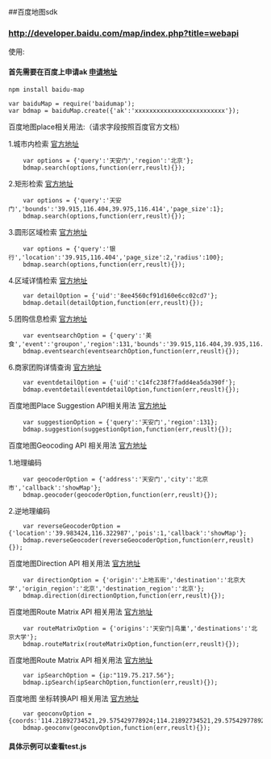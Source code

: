 ##百度地图sdk

### http://developer.baidu.com/map/index.php?title=webapi

使用:  
#### 首先需要在百度上申请ak   [申请地址](http://lbsyun.baidu.com/apiconsole/key?application=key)
    npm install baidu-map

    var baiduMap = require('baidumap');
    var bdmap = baiduMap.create({'ak':'xxxxxxxxxxxxxxxxxxxxxxxxx'});  

百度地图place相关用法:（请求字段按照百度官方文档）

1.城市内检索  [官方地址](http://developer.baidu.com/map/index.php?title=webapi/guide/webservice-placeapi#.E5.9F.8E.E5.B8.82.E5.86.85.E6.A3.80.E7.B4.A2.E8.AF.B7.E6.B1.82.E5.8F.82.E6.95.B0)  
        
        
        var options = {'query':'天安门','region':'北京'};  
        bdmap.search(options,function(err,reuslt){});  
        
2.矩形检索   [官方地址](http://developer.baidu.com/map/index.php?title=webapi/guide/webservice-placeapi#.E7.9F.A9.E5.BD.A2.E5.8C.BA.E5.9F.9F.E6.A3.80.E7.B4.A2.E5.8F.82.E6.95.B0)  
       
        
        var options = {'query':'天安门','bounds':'39.915,116.404,39.975,116.414','page_size':1};
        bdmap.search(options,function(err,reuslt){});  
        
3.圆形区域检索  [官方地址](http://developer.baidu.com/map/index.php?title=webapi/guide/webservice-placeapi#.E5.9C.86.E5.BD.A2.E5.8C.BA.E5.9F.9F.E6.A3.80.E7.B4.A2.E5.8F.82.E6.95.B0)  
        
        
        var options = {'query':'银行','location':'39.915,116.404','page_size':2,'radius':100};
        bdmap.search(options,function(err,reuslt){});

4.区域详情检索  [官方地址](http://developer.baidu.com/map/index.php?title=webapi/guide/webservice-placeapi#Place.E8.AF.A6.E6.83.85.E6.A3.80.E7.B4.A2.E6.9C.8D.E5.8A.A1)
      
        var detailOption = {'uid':'8ee4560cf91d160e6cc02cd7'};
        bdmap.detail(detailOption,function(err,reuslt){});
        
5.团购信息检索   [官方地址](http://developer.baidu.com/map/index.php?title=webapi/guide/webservice-placeapi#.E5.9B.A2.E8.B4.AD.E4.BF.A1.E6.81.AF.E6.A3.80.E7.B4.A2.E6.9C.8D.E5.8A.A1)
       
        var eventsearchOption = {'query':'美食','event':'groupon','region':131,'bounds':'39.915,116.404,39.935,116.435','page_size':1};
        bdmap.eventsearch(eventsearchOption,function(err,reuslt){});

6.商家团购详情查询   [官方地址](http://developer.baidu.com/map/index.php?title=webapi/guide/webservice-placeapi#.E5.95.86.E5.AE.B6.E5.9B.A2.E8.B4.AD.E8.AF.A6.E6.83.85.E6.9F.A5.E8.AF.A2)

        var eventdetailOption = {'uid':'c14fc238f7fadd4ea5da390f'};
        bdmap.eventdetail(eventdetailOption,function(err,reuslt){});
 
百度地图Place Suggestion API相关用法 [官方地址](http://developer.baidu.com/map/index.php?title=webapi/place-suggestion-api)

        var suggestionOption = {'query':'天安门','region':131};
        bdmap.suggestion(suggestionOption,function(err,reuslt){});
        
        
百度地图Geocoding API 相关用法 [官方地址](http://developer.baidu.com/map/index.php?title=webapi/guide/webservice-geocoding)

1.地理编码

        var geocoderOption = {'address':'天安门','city':'北京市','callback':'showMap'};
        bdmap.geocoder(geocoderOption,function(err,reuslt){});
        
2.逆地理编码

        var reverseGeocoderOption = {'location':'39.983424,116.322987','pois':1,'callback':'showMap'};
        bdmap.reverseGeocoder(reverseGeocoderOption,function(err,reuslt){});
        
        
百度地图Direction API  相关用法 [官方地址](http://developer.baidu.com/map/index.php?title=webapi/direction-api)

        var directionOption = {'origin':'上地五街','destination':'北京大学','origin_region':'北京','destination_region':'北京'};
        bdmap.direction(directionOption,function(err,reuslt){});
        

百度地图Route Matrix API  相关用法 [官方地址](http://developer.baidu.com/map/index.php?title=webapi/route-matrix-api)

        var routeMatrixOption = {'origins':'天安门|鸟巢','destinations':'北京大学'};
        bdmap.routeMatrix(routeMatrixOption,function(err,reuslt){});


百度地图Route Matrix API  相关用法 [官方地址](http://developer.baidu.com/map/index.php?title=webapi/ip-api)

        var ipSearchOption = {ip:"119.75.217.56"};
        bdmap.ipSearch(ipSearchOption,function(err,reuslt){});
        
百度地图 坐标转换API  相关用法 [官方地址](http://developer.baidu.com/map/index.php?title=webapi/guide/changeposition)

        var geoconvOption = {coords:'114.21892734521,29.575429778924;114.21892734521,29.575429778924'};
        bdmap.geoconv(geoconvOption,function(err,reuslt){});
        
        
#### 具体示例可以查看test.js



